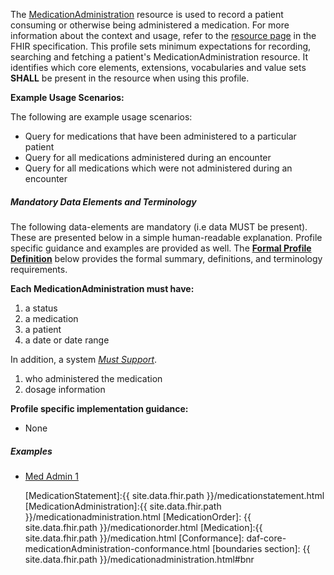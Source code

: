 The [MedicationAdministration](todo.html) resource is used to record a patient consuming or otherwise being administered a medication.  For more information about the context and usage, refer to the [resource page](todo.html) in the FHIR specification.  This profile sets minimum expectations for recording, searching and fetching a patient's MedicationAdministration resource. It identifies which core elements, extensions, vocabularies and value sets **SHALL** be present in the resource when using this profile.

**Example Usage Scenarios:**

The following are example usage scenarios:

- Query for medications that have been administered to a particular patient
- Query for all medications administered during an encounter
- Query for all medications which were not administered during an encounter

##### Mandatory Data Elements and Terminology

The following data-elements are mandatory (i.e data MUST be present). These are presented below in a simple human-readable explanation.  Profile specific guidance and examples are provided as well.  The [**Formal Profile Definition**](#profile) below provides the  formal summary, definitions, and terminology requirements.

**Each MedicationAdministration must have:**

1.  a status
1.  a medication
1.  a patient
1.  a date or date range

In addition, a system [*Must Support*](http://hl7.org/FHIR/us/daf/2016Sep/daf-core.html#mustsupport).

1. who administered the medication
2. dosage information

**Profile specific implementation guidance:**

*  None

##### Examples

- [Med Admin 1](MedicationAdministration-medadmin-1.html)


  [Medication Clinical Drug (RxNorm)]: valueset-daf-medication-codes.html
  [MedicationOrderStatus]: http://hl7.org/fhir/us/daf/valueset-medication-order-status.html
[MedicationAdministrationStatus]: http://hl7.org/fhir/us/daf/valueset-medication-Administration-status.html
[MedicationStatement]:{{ site.data.fhir.path }}/medicationstatement.html
[MedicationAdministration]:{{ site.data.fhir.path }}/medicationadministration.html
 [MedicationOrder]: {{ site.data.fhir.path }}/medicationorder.html
 [Medication]:{{ site.data.fhir.path }}/medication.html
 [Conformance]: daf-core-medicationAdministration-conformance.html
 [boundaries section]: {{ site.data.fhir.path }}/medicationadministration.html#bnr
